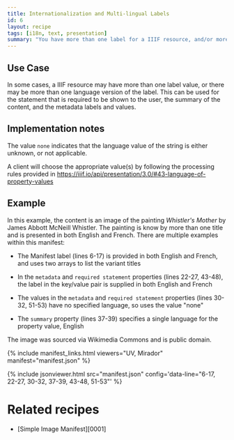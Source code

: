 ```yaml
---
title: Internationalization and Multi-lingual Labels
id: 6
layout: recipe
tags: [i18n, text, presentation]
summary: "You have more than one label for a IIIF resource, and/or more than one language version of the label."
---
```


## Use Case

In some cases, a IIIF resource may have more than one label value, or there may be more than one language version of the label. This can be used for the statement that is required to be shown to the user, the summary of the content, and the metadata labels and values.

## Implementation notes

The value `none` indicates that the language value of the string is either unknown, or not applicable.

A client will choose the appropriate value(s) by following the processing rules provided in https://iiif.io/api/presentation/3.0/#43-language-of-property-values

## Example
In this example, the content is an image of the painting *Whistler's Mother* by James Abbott McNeill Whistler. The painting is know by more than one title and is presented in both English and French. There are multiple examples within this manifest:

- The Manifest label (lines 6-17) is provided in both English and French, and uses two arrays to list the variant titles

- In the `metadata` and `required statement` properties (lines 22-27, 43-48), the label in the key/value pair is supplied in both English and French

- The values in the `metadata` and `required statement` properties (lines 30-32, 51-53) have no specified language, so uses the value "none"

- The `summary` property (lines 37-39) specifies a single language for the property value, English

The image was sourced via Wikimedia Commons and is public domain.

{% include manifest_links.html viewers="UV, Mirador" manifest="manifest.json" %}

{% include jsonviewer.html src="manifest.json" config='data-line="6-17, 22-27, 30-32, 37-39, 43-48, 51-53"' %}

# Related recipes

* [Simple Image Manifest][0001]
